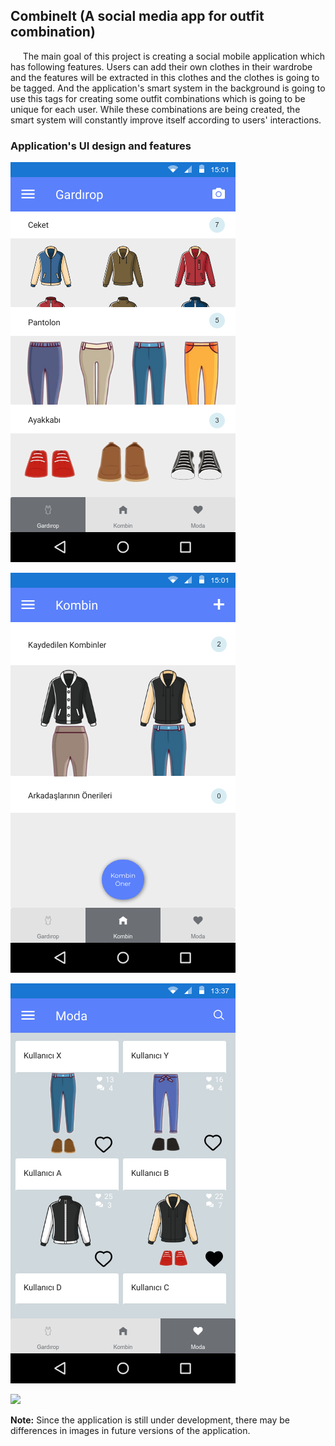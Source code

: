 ## CombineIt (A social media app for outfit combination)

&nbsp;&nbsp;&nbsp;&nbsp;  The main goal of this project is creating a social mobile application which has following features. Users can add their own clothes in their wardrobe and the features will be extracted 
in this clothes and the clothes is going to be tagged. And the application's smart system in the background is going to use this tags for creating some outfit combinations 
which is going to be unique for each user. While these combinations are being created, the smart system will constantly improve itself according to users' interactions.

### Application's UI design and features

![](CombineIt%20Screens/4.1-3.%20Wardrobe.png)

![](CombineIt%20Screens/7.1-5.%20Combine.png)

![](CombineIt%20Screens/9.1-6.%20Social%20Media.png)

![](CombineIt%20Screens/8.1-Kombin%20Öneri%20Pop%20up.png)

**Note:** Since the application is still under development, there may be differences in images in future versions of the application.
